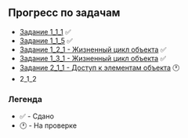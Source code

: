 ## Прогресс по задачам

- [Задание 1_1_1](https://github.com/liner-exe/mirea/blob/c0abba2a75f82f523e297077f578746145d0e596/1%20%D0%BA%D1%83%D1%80%D1%81/2%20%D1%81%D0%B5%D0%BC%D0%B5%D1%81%D1%82%D1%80/%D0%9E%D0%9E%D0%9F/1_1_1.md) :white_check_mark:
- [Задание 1_1_5](https://github.com/liner-exe/mirea/blob/c0abba2a75f82f523e297077f578746145d0e596/1%20%D0%BA%D1%83%D1%80%D1%81/2%20%D1%81%D0%B5%D0%BC%D0%B5%D1%81%D1%82%D1%80/%D0%9E%D0%9E%D0%9F/1_1_5.md) :white_check_mark:
- [Задание 1_2_1 - Жизненный цикл объекта](https://github.com/liner-exe/mirea/blob/c0abba2a75f82f523e297077f578746145d0e596/1%20%D0%BA%D1%83%D1%80%D1%81/2%20%D1%81%D0%B5%D0%BC%D0%B5%D1%81%D1%82%D1%80/%D0%9E%D0%9E%D0%9F/1_2_1.md) :white_check_mark:
- [Задание 1_3_1 - Жизненный цикл объекта](https://github.com/liner-exe/mirea/blob/c0abba2a75f82f523e297077f578746145d0e596/1%20%D0%BA%D1%83%D1%80%D1%81/2%20%D1%81%D0%B5%D0%BC%D0%B5%D1%81%D1%82%D1%80/%D0%9E%D0%9E%D0%9F/1_3_1.md) :white_check_mark:
- [Задание 2_1_1 - Доступ к элементам объекта](https://github.com/liner-exe/mirea/blob/c0abba2a75f82f523e297077f578746145d0e596/1%20%D0%BA%D1%83%D1%80%D1%81/2%20%D1%81%D0%B5%D0%BC%D0%B5%D1%81%D1%82%D1%80/%D0%9E%D0%9E%D0%9F/2_1_1.md) :clock1:
- 2_1_2

### Легенда
- :white_check_mark: - Сдано
- :clock1: - На проверке